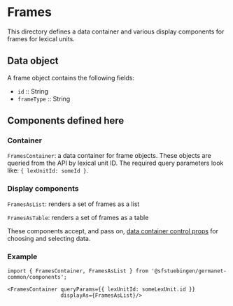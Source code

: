 # Frames

This directory defines a data container and various display components
for frames for lexical units.

## Data object

A frame object contains the following fields:

  - `id` :: String
  - `frameType` :: String

## Components defined here

### Container

`FramesContainer`: a data container for frame objects.
These objects are queried from the API by lexical unit ID.
The required query parameters look like: `{ lexUnitId: someId }`.

### Display components

`FramesAsList`: renders a set of frames as a list 

`FramesAsTable`: renders a set of frames as a table 

These components accept, and pass on, [data container control
props](../DataContainer#user-content-selecting-and-choosing-data-objects) for choosing and selecting data.

### Example

```
import { FramesContainer, FramesAsList } from '@sfstuebingen/germanet-common/components';

<FramesContainer queryParams={{ lexUnitId: someLexUnit.id }}
                 displayAs={FramesAsList}/>
```
